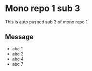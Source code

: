 # Mono repo 1 sub 3

This is auto pushed sub 3 of mono repo 1


## Message

- abc 1
- abc 3
- abc 4
- abc 7

